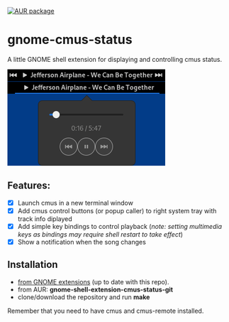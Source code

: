 [![AUR package](https://repology.org/badge/version-for-repo/aur/gnome-shell-extension-cmus-status.svg)](https://repology.org/project/gnome-shell-extension-cmus-status/versions)
# gnome-cmus-status
A little GNOME shell extension for displaying and controlling cmus status.

![Screenshot](screenshot1.png)

## Features:
- [x] Launch cmus in a new terminal window
- [x] Add cmus control buttons (or popup caller) to right system tray with track info diplayed
- [x] Add simple key bindings to control playback (_note: setting multimedia keys as bindings may require shell restart to take effect_)
- [x] Show a notification when the song changes

## Installation

* [from GNOME extensions](https://extensions.gnome.org/extension/1934/cmus-status/) (up to date with this repo).
* from AUR: **gnome-shell-extension-cmus-status-git**
* clone/download the repository and run **make**

Remember that you need to have cmus and cmus-remote installed.
